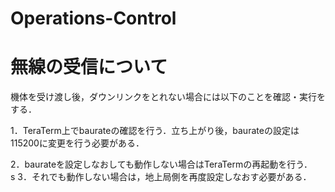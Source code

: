 # Operations-Control
# 無線の受信について
機体を受け渡し後，ダウンリンクをとれない場合には以下のことを確認・実行をする．

1．TeraTerm上でbaurateの確認を行う．立ち上がり後，baurateの設定は115200に変更を行う必要がある．  

2．baurateを設定しなおしても動作しない場合はTeraTermの再起動を行う．  
s
3．それでも動作しない場合は，地上局側を再度設定しなおす必要がある．
